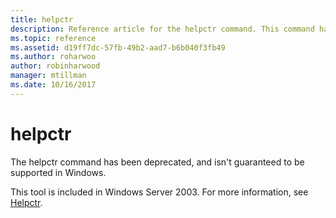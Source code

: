 ```yaml
---
title: helpctr
description: Reference article for the helpctr command. This command has been deprecated and isn't guaranteed to be supported in future releases of Windows.
ms.topic: reference
ms.assetid: d19ff7dc-57fb-49b2-aad7-b6b040f3fb49
ms.author: roharwoo
author: robinharwood
manager: mtillman
ms.date: 10/16/2017
---
```


# helpctr

The helpctr command has been deprecated, and isn't guaranteed to be supported in Windows.

This tool is included in Windows Server 2003. For more information, see [Helpctr](/previous-versions/orphan-topics/ws.10/cc755821(v=ws.10)).
